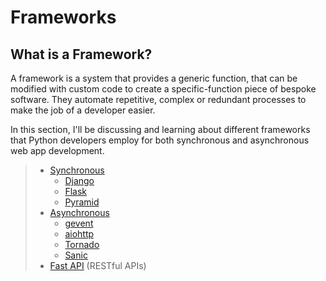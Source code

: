 # Frameworks

## What is a Framework?

A framework is a system that provides a generic function, that can be modified with custom code to create a specific-function piece of bespoke software. They automate repetitive, complex or redundant processes to make the job of a developer easier.

In this section, I'll be discussing and learning about different frameworks that Python developers employ for both synchronous and asynchronous web app development.

> - [Synchronous](https://github.com/willspencer171/python_roadmap/tree/master/Frameworks/Synchronous)
>   - [Django](https://github.com/willspencer171/python_roadmap/tree/master/Frameworks/Synchronous/Django)
>   - [Flask](https://github.com/willspencer171/python_roadmap/tree/master/Frameworks/Synchronous/Flask)
>   - [Pyramid](https://github.com/willspencer171/python_roadmap/tree/master/Frameworks/Synchronous/Pyramid)
> - [Asynchronous](https://github.com/willspencer171/python_roadmap/tree/master/Frameworks/Asynchronous/)
>   - [gevent](https://github.com/willspencer171/python_roadmap/tree/master/Frameworks/Asynchronous/gevent)
>   - [aiohttp](https://github.com/willspencer171/python_roadmap/tree/master/Frameworks/Asynchronous/aiohttp)
>   - [Tornado](https://github.com/willspencer171/python_roadmap/tree/master/Frameworks/Asynchronous/Tornado)
>   - [Sanic](https://github.com/willspencer171/python_roadmap/tree/master/Frameworks/Asynchronous/Sanic)
> - [Fast API](https://github.com/willspencer171/python_roadmap/tree/master/Frameworks/Fast%20API/) (RESTful APIs)
